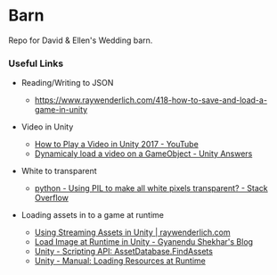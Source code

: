 # Barn

Repo for David & Ellen's Wedding barn.


### Useful Links

- Reading/Writing to JSON
    - https://www.raywenderlich.com/418-how-to-save-and-load-a-game-in-unity

- Video in Unity
	- [How to Play a Video in Unity 2017 - YouTube](https://www.youtube.com/watch?v=V8rwCWiRLWI)
    - [Dynamicaly load a video on a GameObject - Unity Answers](https://answers.unity.com/questions/1432801/dynamicaly-load-a-video-on-a-gameobject.html)

- White to transparent
	- [python - Using PIL to make all white pixels transparent? - Stack Overflow](https://stackoverflow.com/questions/765736/using-pil-to-make-all-white-pixels-transparent)

- Loading assets in to a game at runtime
	- [Using Streaming Assets in Unity | raywenderlich.com](https://www.raywenderlich.com/479-using-streaming-assets-in-unity)
	- [Load Image at Runtime in Unity - Gyanendu Shekhar's Blog](http://gyanendushekhar.com/2017/07/08/load-image-runtime-unity/)
	- [Unity - Scripting API: AssetDatabase.FindAssets](https://docs.unity3d.com/ScriptReference/AssetDatabase.FindAssets.html)
	- [Unity - Manual: Loading Resources at Runtime](https://docs.unity3d.com/Manual/LoadingResourcesatRuntime.html)

